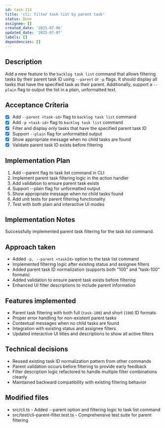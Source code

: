 ```yaml
---
id: task-114
title: 'cli: filter task list by parent task'
status: Done
assignee: []
created_date: '2025-07-06'
updated_date: '2025-07-07'
labels: []
dependencies: []
---
```


## Description
Add a new feature to the `backlog task list` command that allows filtering tasks by their parent task ID using `--parent` or `-p` flags. It should display all tasks that have the specified task as their parent. Additionally, support a `--plain` flag to output the list in a plain, unformatted text.

## Acceptance Criteria

- [x] Add `--parent <task-id>` flag to `backlog task list` command
- [x] Add `-p <task-id>` flag to `backlog task list` command
- [x] Filter and display only tasks that have the specified parent task ID
- [x] Support `--plain` flag for unformatted output
- [x] Show appropriate message when no child tasks are found
- [x] Validate parent task ID exists before filtering

## Implementation Plan

1. Add --parent flag to task list command in CLI
2. Implement parent task filtering logic in the action handler
3. Add validation to ensure parent task exists
4. Support --plain flag for unformatted output
5. Show appropriate message when no child tasks found
6. Add unit tests for parent filtering functionality
7. Test with both plain and interactive UI modes

## Implementation Notes

Successfully implemented parent task filtering for the task list command.

## Approach taken
- Added `-p, --parent <taskId>` option to the task list command
- Implemented filtering logic after existing status and assignee filters
- Added parent task ID normalization (supports both "100" and "task-100" formats)
- Added validation to ensure parent task exists before filtering
- Enhanced UI filter descriptions to include parent information

## Features implemented
- Parent task filtering with both full (`task-100`) and short (`100`) ID formats
- Proper error handling for non-existent parent tasks
- Contextual messages when no child tasks are found
- Integration with existing status and assignee filters
- Updated interactive UI titles and descriptions to show all active filters

## Technical decisions
- Reused existing task ID normalization pattern from other commands
- Parent validation occurs before filtering to provide early feedback
- Filter description logic refactored to handle multiple filter combinations cleanly
- Maintained backward compatibility with existing filtering behavior

## Modified files
- src/cli.ts - Added --parent option and filtering logic to task list command
- src/test/cli-parent-filter.test.ts - Comprehensive test suite for parent filtering

